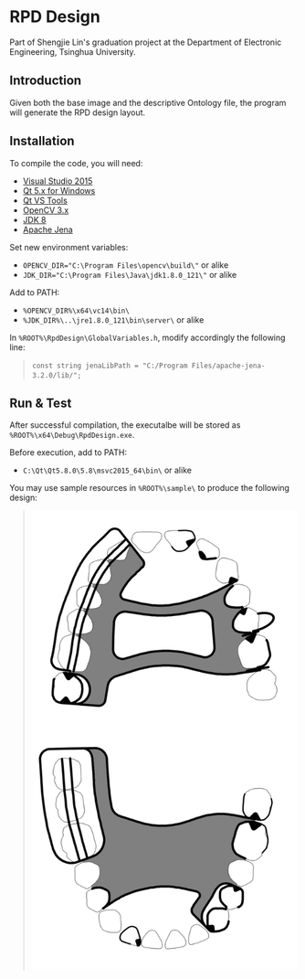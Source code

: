 # RPD Design
Part of Shengjie Lin's graduation project at the Department of Electronic Engineering, Tsinghua University.

## Introduction
Given both the base image and the descriptive Ontology file, the program will generate the RPD design layout.

## Installation
To compile the code, you will need:
* [Visual Studio 2015](https://www.visualstudio.com/)
* [Qt 5.x for Windows](https://www.qt.io/)
* [Qt VS Tools](http://doc.qt.io/qtvstools/index.html)
* [OpenCV 3.x](http://opencv.org/)
* [JDK 8](http://www.oracle.com/technetwork/java/javase/downloads/index.html)
* [Apache Jena](https://jena.apache.org/)

Set new environment variables:
* `OPENCV_DIR="C:\Program Files\opencv\build\"` or alike
* `JDK_DIR="C:\Program Files\Java\jdk1.8.0_121\"` or alike

Add to PATH:
* `%OPENCV_DIR%\x64\vc14\bin\`
* `%JDK_DIR%\..\jre1.8.0_121\bin\server\` or alike

In `%ROOT%\RpdDesign\GlobalVariables.h`, modify accordingly the following line:
> `const string jenaLibPath = "C:/Program Files/apache-jena-3.2.0/lib/";`

## Run & Test
After successful compilation, the executalbe will be stored as `%ROOT%\x64\Debug\RpdDesign.exe`.

Before execution, add to PATH:
* `C:\Qt\Qt5.8.0\5.8\msvc2015_64\bin\` or alike

You may use sample resources in `%ROOT%\sample\` to produce the following design:
> <img src="sample/sample.png" width="512">
